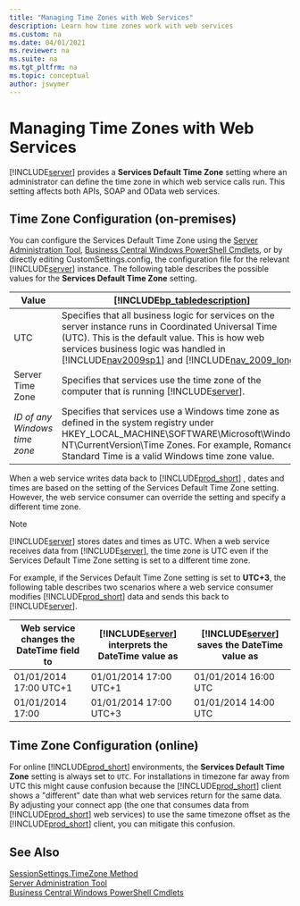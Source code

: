 ```yaml
---
title: "Managing Time Zones with Web Services"
description: Learn how time zones work with web services
ms.custom: na
ms.date: 04/01/2021
ms.reviewer: na
ms.suite: na
ms.tgt_pltfrm: na
ms.topic: conceptual
author: jswymer
---
```

# Managing Time Zones with Web Services 
[!INCLUDE[server](../developer/includes/server.md)] provides a **Services Default Time Zone** setting where an administrator can define the time zone in which web service calls run. This setting affects both APIs, SOAP and OData web services. 
  
## Time Zone Configuration (on-premises) 
You can configure the Services Default Time Zone using the [Server Administration Tool](../administration/administration-tool.md), [Business Central Windows PowerShell Cmdlets](/powershell/business-central/overview), or by directly editing CustomSettings.config, the configuration file for the relevant [!INCLUDE[server](../developer/includes/server.md)] instance. The following table describes the possible values for the **Services Default Time Zone** setting.  
  
|Value|[!INCLUDE[bp_tabledescription](../developer/includes/bp_tabledescription_md.md)]|  
|-----------|---------------------------------------|  
|UTC|Specifies that all business logic for services on the server instance runs in Coordinated Universal Time \(UTC\). This is the default value. This is how web services business logic was handled in [!INCLUDE[nav2009sp1](../developer/includes/nav2009sp1_md.md)] and [!INCLUDE[nav_2009_long](../developer/includes/nav_2009_long_md.md)].|  
|Server Time Zone|Specifies that services use the time zone of the computer that is running [!INCLUDE[server](../developer/includes/server.md)].|  
|*ID of any Windows time zone*|Specifies that services use a Windows time zone as defined in the system registry under HKEY\_LOCAL\_MACHINE\\SOFTWARE\\Microsoft\\Windows NT\\CurrentVersion\\Time Zones. For example, Romance Standard Time is a valid Windows time zone value.|  
  
When a web service writes data back to [!INCLUDE[prod_short](../developer/includes/prod_short.md)] , dates and times are based on the setting of the Services Default Time Zone setting. However, the web service consumer can override the setting and specify a different time zone.  
  
> [!NOTE] 
>  [!INCLUDE[server](../developer/includes/server.md)] stores dates and times as UTC. When a web service receives data from [!INCLUDE[server](../developer/includes/server.md)], the time zone is UTC even if the Services Default Time Zone setting is set to a different time zone.  
  
For example, if the Services Default Time Zone setting is set to **UTC+3**, the following table describes two scenarios where a web service consumer modifies [!INCLUDE[prod_short](../developer/includes/prod_short.md)] data and sends this back to [!INCLUDE[server](../developer/includes/server.md)].  
  
|Web service changes the DateTime field to|[!INCLUDE[server](../developer/includes/server.md)] interprets the DateTime value as|[!INCLUDE[server](../developer/includes/server.md)] saves the DateTime value as|  
|-----------------------------------------------|---------------------------------------------------------------|----------------------------------------------------------|  
|01/01/2014 17:00 UTC+1|01/01/2014 17:00 UTC+1|01/01/2014 16:00 UTC|  
|01/01/2014 17:00|01/01/2014 17:00 UTC+3|01/01/2014 14:00 UTC|  
  
## Time Zone Configuration (online) 

For online [!INCLUDE[prod_short](../developer/includes/prod_short.md)] environments, the **Services Default Time Zone** setting is always set to `UTC`. For installations in timezone far away from UTC this might cause confusion because the [!INCLUDE[prod_short](../developer/includes/prod_short.md)] client shows a "different" date than what web services return for the same data. By adjusting your connect app (the one that consumes data from [!INCLUDE[prod_short](../developer/includes/prod_short.md)] web services) to use the same timezone offset as the [!INCLUDE[prod_short](../developer/includes/prod_short.md)] client, you can mitigate this confusion.



## See Also  

[SessionSettings.TimeZone Method](../developer/methods-auto/sessionsettings/sessionsettings-timezone-method.md)  
[Server Administration Tool](../administration/administration-tool.md)   
[Business Central Windows PowerShell Cmdlets](/powershell/business-central/overview)